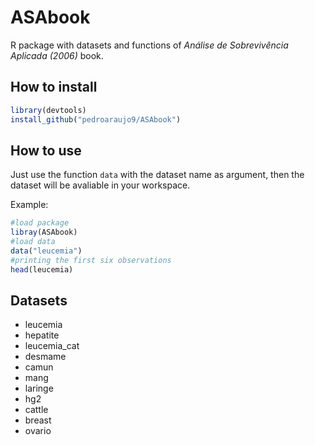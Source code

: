 # ASAbook
R package with datasets and functions of *Análise de Sobrevivência Aplicada (2006)* book.

How to install
-------
```r
library(devtools)
install_github("pedroaraujo9/ASAbook")
```

How to use
---------
Just use the function `data` with the dataset name as argument, then the dataset will be avaliable in your workspace.

Example:

```r
#load package
libray(ASAbook) 
#load data
data("leucemia")
#printing the first six observations
head(leucemia) 
```

    

Datasets
-------

- leucemia
- hepatite
- leucemia_cat
- desmame
- camun
- mang
- laringe 
- hg2
- cattle
- breast
- ovario

